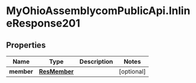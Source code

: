 # MyOhioAssemblycomPublicApi.InlineResponse201

## Properties
Name | Type | Description | Notes
------------ | ------------- | ------------- | -------------
**member** | [**ResMember**](ResMember.md) |  | [optional] 
